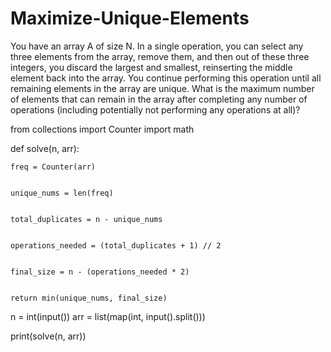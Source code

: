 # Maximize-Unique-Elements

You have an array A of size N. In a single operation, you can select any three elements from the array, remove them, and then out of these three integers, you discard the largest and smallest, reinserting the middle element back into the array. You continue performing this operation until all remaining elements in the array are unique. What is the maximum number of elements that can remain in the array after completing any number of operations (including potentially not performing any operations at all)?

from collections import Counter
import math

def solve(n, arr):

    freq = Counter(arr)
    

    unique_nums = len(freq)
    

    total_duplicates = n - unique_nums
    

    operations_needed = (total_duplicates + 1) // 2
    

    final_size = n - (operations_needed * 2)
    

    return min(unique_nums, final_size)


n = int(input())
arr = list(map(int, input().split()))


print(solve(n, arr))
